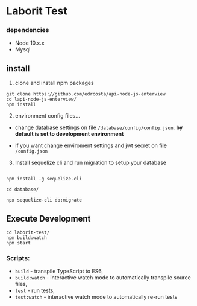 # Laborit Test

### dependencies

- Node 10.x.x
- Mysql

## install

1. clone and install npm packages

```
git clone https://github.com/edrcosta/api-node-js-enterview
cd lapi-node-js-enterview/
npm install

```

2. environment config files...
 
- change database settings on file `/database/config/config.json`.
**by default is set to development environment**
  
- if you want change enviroment settings and jwt secret on file `/config.json`

3. Install sequelize cli and run migration to setup your database

```

npm install -g sequelize-cli

cd database/

npx sequelize-cli db:migrate

```

## Execute Development

```
cd laborit-test/
npm build:watch
npm start
```


### Scripts:
  
-  `build` - transpile TypeScript to ES6,
-  `build:watch` - interactive watch mode to automatically transpile source files,
-  `test` - run tests,
-  `test:watch` - interactive watch mode to automatically re-run tests